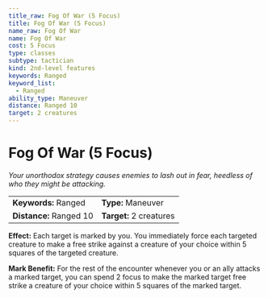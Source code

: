 ```yaml
---
title_raw: Fog Of War (5 Focus)
title: Fog Of War (5 Focus)
name_raw: Fog Of War
name: Fog Of War
cost: 5 Focus
type: classes
subtype: tactician
kind: 2nd-level features
keywords: Ranged
keyword_list:
  - Ranged
ability_type: Maneuver
distance: Ranged 10
target: 2 creatures
---
```


# Fog Of War (5 Focus)

*Your unorthodox strategy causes enemies to lash out in fear, heedless of who they might be attacking.*

|                         |                         |
| :---------------------- | :---------------------- |
| **Keywords:** Ranged    | **Type:** Maneuver      |
| **Distance:** Ranged 10 | **Target:** 2 creatures |

**Effect:** Each target is marked by you. You immediately force each targeted creature to make a free strike against a creature of your choice within 5 squares of the targeted creature.

**Mark Benefit:** For the rest of the encounter whenever you or an ally attacks a marked target, you can spend 2 focus to make the marked target free strike a creature of your choice within 5 squares of the marked target.
